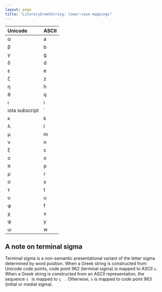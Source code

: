 ```yaml
---
layout: page
title: "LiteraryGreekString: lower-case mappings"
---
```




| Unicode | ASCII |
|:--------|:------|
| α       | a     |
| β       | b     |
| γ       | g     |
| δ       | d     |
| ε       | e     |
| ζ       | z     |
| η       | h     |
| θ       | q     |
| ι       | i     |
| iota subscript | `|` ("pipe" character) |
| κ       | k     |
| λ       | l     |
| μ       | m     |
| ν       | n     |
| ξ       | c     |
| ο       | o     |
| π       | p     |
| ρ       | r     |
| σ       | s     |
| τ       | t     |
| υ       | u     |
| φ       | f     |
| χ       | x     |
| ψ       | y     |
| ω       | w     |


## A note on terminal sigma

Terminal sigma is a non-semantic presentational variant of the letter sigma determined by word position.  When a Greek string is constructed from Unicode code points, code point 962 (terminal sigma) is mapped to ASCII `s`.  When a Greek string is constructed from an ASCII representation, the sequence `s ` is mapped to `ς  `.  Otherwise, `s` is mapped to code point 963 (initial or medial sigma).
